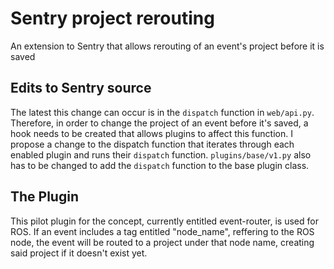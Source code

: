 # Sentry project rerouting
An extension to Sentry that allows rerouting of an event's project before it is saved

## Edits to Sentry source
The latest this change can occur is in the `dispatch` function in `web/api.py`. Therefore, in order to change the project of an event before it's saved, a hook needs to be created that allows plugins to affect this function. I propose a change to the dispatch function that iterates through each enabled plugin and runs their `dispatch` function. `plugins/base/v1.py` also has to be changed to add the `dispatch` function to the base plugin class.

## The Plugin
This pilot plugin for the concept, currently entitled event-router, is used for ROS. If an event includes a tag entitled "node\_name", reffering to the ROS node, the event will be routed to a project under that node name, creating said project if it doesn't exist yet.
